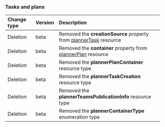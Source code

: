 ### Tasks and plans

| **Change type** | **Version** | **Description** |
|:---|:---|:---|
|Deletion|beta|Removed the **creationSource** property from [plannerTask](https://docs.microsoft.com/en-us/graph/api/resources/plannerTask?view=graph-rest-beta) resource|
|Deletion|beta|Removed the **container** property from [plannerPlan](https://docs.microsoft.com/en-us/graph/api/resources/plannerPlan?view=graph-rest-beta) resource|
|Deletion|beta|Removed the **plannerPlanContainer** resource type|
|Deletion|beta|Removed the **plannerTaskCreation** resource type|
|Deletion|beta|Removed the **plannerTeamsPublicationInfo** resource type|
|Deletion|beta|Removed the **plannerContainerType** enumeration type|

